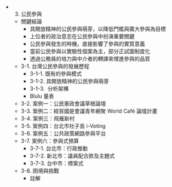  * 3. 公民參與
   * 關鍵結論
     * 具開放精神的公民參與萌芽，以降低門檻與廣大參與為目標
     * 上位者的政治意志在公民參與中扮演重要關鍵
     * 公民參與發生的時機，直接影響了參與的實質意義
     * 當前公民參與以實驗性個案為主，部分正試圖制度化
     * 透過公務員的培力與中介者的轉譯來增進參與的品質
   * 3-1. 台灣公民參與的發展歷程
     * 3-1-1. 既有的參與模式
     * 3-1-2. 具開放精神的公民參與萌芽
     * 3-1-3.  分析架構
     * Blulu 量表
   * 3-2. 案例一：公民憲政會議草根論壇
   * 3-3. 案例二：經貿國是會議青年網聚 World Café 論壇計畫
   * 3-4. 案例三：飛雁新村
   * 3-5. 案例四：台北市社子島 i-Voting
   * 3-6. 案例五：公共政策網路參與平台
   * 3-7. 案例六：參與式預算
     * 3-7-1. 台北市：行政推動
     * 3-7-2. 新北市：議員配合款及主題式
     * 3-7-3. 台中市：標案式
   * 3-8. 困境與挑戰
     * 註解